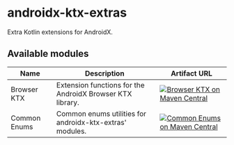 # androidx-ktx-extras

Extra Kotlin extensions for AndroidX.

## Available modules

Name | Description | Artifact URL
---|---|---
Browser KTX | Extension functions for the AndroidX Browser KTX library. | <a href="https://central.sonatype.com/artifact/io.github.edricchan03.androidx.browser/browser-ktx"><img src="https://img.shields.io/maven-central/v/io.github.edricchan03.androidx.browser/browser-ktx?style=for-the-badge&logo=apachemaven&logoColor=%23C71A36&label=Maven%20Central" alt="Browser KTX on Maven Central"></a>
Common Enums | Common enums utilities for androidx-ktx-extras' modules. | <a href="https://central.sonatype.com/artifact/io.github.edricchan03.androidx.common/common-enums"><img src="https://img.shields.io/maven-central/v/io.github.edricchan03.androidx.common/common-enums?style=for-the-badge&logo=apachemaven&logoColor=%23C71A36&label=Maven%20Central" alt="Common Enums on Maven Central"></a>
